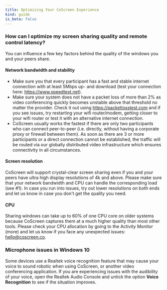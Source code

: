 ```yaml
---
title: Optimizing Your CoScreen Experience
kind: guide
is_beta: false
---
```


### How can I optimize my screen sharing quality and remote control latency?

You can influence a few key factors behind the quality of the windows you and your peers share.

#### Network bandwidth and stability

* Make sure you that every participant has a fast and stable internet connection with at least 5Mbps up- and download (test your connection here: https://www.speedtest.net).
* Make sure your system does not have a packet loss of more than 2% as video conferencing quickly becomes unstable above that threshold no matter the provider. Check it out using https://packetlosstest.com and if you see issues, try restarting your wifi router/modem, getting closer to your wifi router or test it with an alternative internet connection.
* CoScreen usually works the fastest if there are only two participants who can connect peer-to-peer (i.e. directly, without having a corporate proxy or firewall between them). As soon as there are 3 or more participants or a direct connection cannot be established, the traffic will be routed via our globally distributed video infrastructure which ensures connectivity in all circumstances.

#### Screen resolution
CoScreen will support crystal-clear screen sharing even if you and your peers have ultra high display resolutions of 4k and above. Please make sure that your network bandwidth and CPU can handle the corresponding load (see #1). In case you run into issues, try out lower resolutions on both ends and let us know in case you don't get the quality you need.

#### CPU
Sharing windows can take up to 60% of one CPU core on older systems because CoScreen captures them at a much higher quality than most other tools. Please check your CPU allocation by going to the Activity Monitor (more) and let us know if you face any unexpected issues: hello@coscreen.co.

### Microphone issues in Windows 10

Some devices use a Realtek voice recognition feature that may cause your voice to sound robotic when using CoScreen, or another video conferencing application. If you are experiencing issues with the audibility of your voice, open the Realtek Audio Console and untick the option **Voice Recognition** to see if the situation improves.